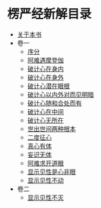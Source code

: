# 楞严经新解目录

- [关于本书](./README.MD)
- 卷一
  - [序分](./vol_1/chapter_1.md)
  - [阿难遇摩登伽](./vol_1/chapter_2.md)
  - [破计心在身内](./vol_1/chapter_3.md)
  - [破计心在身外](./vol_1/chapter_4.md)
  - [破计心潜在眼根](./vol_1/chapter_5.md)
  - [破计心以内外对而见明暗](./vol_1/chapter_6.md)
  - [破计心随和合处而有](./vol_1/chapter_7.md)
  - [破计心在中间](./vol_1/chapter_8.md)
  - [破计心无所在](./vol_1/chapter_9.md)
  - [世出世间两种根本](./vol_1/chapter_10.md)
  - [二度征心](./vol_1/chapter_11.md)
  - [真心有体](./vol_1/chapter_12.md)
  - [妄识无体](./vol_1/chapter_13.md)
  - [阿难求开道眼](./vol_1/chapter_14.md)
  - [显示见性是心非眼](./vol_1/chapter_15.md)
  - [显示见性不动](./vol_1/chapter_16.md)
- 卷二
  - [显示见性不灭](./vol_2/chapter_17.md)